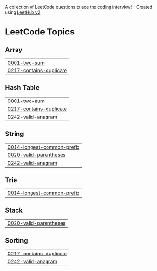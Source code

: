 A collection of LeetCode questions to ace the coding interview! - Created using [LeetHub v2](https://github.com/arunbhardwaj/LeetHub-2.0)
<!---LeetCode Topics Start-->
# LeetCode Topics
## Array
|  |
| ------- |
| [0001-two-sum](https://github.com/Shubhayang6/Leetcode_daily/tree/master/0001-two-sum) |
| [0217-contains-duplicate](https://github.com/Shubhayang6/Leetcode_daily/tree/master/0217-contains-duplicate) |
## Hash Table
|  |
| ------- |
| [0001-two-sum](https://github.com/Shubhayang6/Leetcode_daily/tree/master/0001-two-sum) |
| [0217-contains-duplicate](https://github.com/Shubhayang6/Leetcode_daily/tree/master/0217-contains-duplicate) |
| [0242-valid-anagram](https://github.com/Shubhayang6/Leetcode_daily/tree/master/0242-valid-anagram) |
## String
|  |
| ------- |
| [0014-longest-common-prefix](https://github.com/Shubhayang6/Leetcode_daily/tree/master/0014-longest-common-prefix) |
| [0020-valid-parentheses](https://github.com/Shubhayang6/Leetcode_daily/tree/master/0020-valid-parentheses) |
| [0242-valid-anagram](https://github.com/Shubhayang6/Leetcode_daily/tree/master/0242-valid-anagram) |
## Trie
|  |
| ------- |
| [0014-longest-common-prefix](https://github.com/Shubhayang6/Leetcode_daily/tree/master/0014-longest-common-prefix) |
## Stack
|  |
| ------- |
| [0020-valid-parentheses](https://github.com/Shubhayang6/Leetcode_daily/tree/master/0020-valid-parentheses) |
## Sorting
|  |
| ------- |
| [0217-contains-duplicate](https://github.com/Shubhayang6/Leetcode_daily/tree/master/0217-contains-duplicate) |
| [0242-valid-anagram](https://github.com/Shubhayang6/Leetcode_daily/tree/master/0242-valid-anagram) |
<!---LeetCode Topics End-->